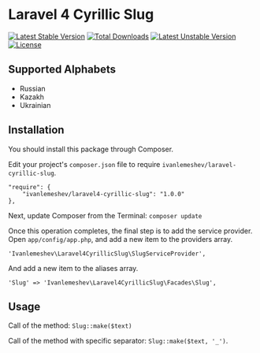 # Laravel 4 Cyrillic Slug

[![Latest Stable Version](https://poser.pugx.org/ivanlemeshev/laravel4-cyrillic-slug/v/stable.svg)](https://packagist.org/packages/ivanlemeshev/laravel4-cyrillic-slug) [![Total Downloads](https://poser.pugx.org/ivanlemeshev/laravel4-cyrillic-slug/downloads.svg)](https://packagist.org/packages/ivanlemeshev/laravel4-cyrillic-slug) [![Latest Unstable Version](https://poser.pugx.org/ivanlemeshev/laravel4-cyrillic-slug/v/unstable.svg)](https://packagist.org/packages/ivanlemeshev/laravel4-cyrillic-slug) [![License](https://poser.pugx.org/ivanlemeshev/laravel4-cyrillic-slug/license.svg)](https://packagist.org/packages/ivanlemeshev/laravel4-cyrillic-slug)

## Supported Alphabets

* Russian
* Kazakh
* Ukrainian

## Installation

You should install this package through Composer.

Edit your project's `composer.json` file to require `ivanlemeshev/laravel-cyrillic-slug`.

    "require": {
        "ivanlemeshev/laravel4-cyrillic-slug": "1.0.0"
    },

Next, update Composer from the Terminal:
    `composer update`

Once this operation completes, the final step is to add the service provider.
Open `app/config/app.php`, and add a new item to the providers array.

  `'Ivanlemeshev\Laravel4CyrillicSlug\SlugServiceProvider',`

And add a new item to the aliases array.

  `'Slug' => 'Ivanlemeshev\Laravel4CyrillicSlug\Facades\Slug',`

## Usage

Call of the method: `Slug::make($text)`

Call of the method with specific separator: `Slug::make($text, '_')`.
